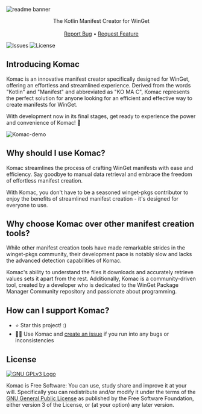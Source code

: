 ![readme banner](https://user-images.githubusercontent.com/74878137/217098245-7aa8957b-b34e-4cba-b822-ca7a2448c3b7.svg)

<p align="center">
    The Kotlin Manifest Creator for WinGet
    <br/>
    <br/>
    <a href="https://github.com/russellbanks/Komac/issues">Report Bug</a>
    •
    <a href="https://github.com/russellbanks/Komac/issues">Request Feature</a>
</p>

![Issues](https://img.shields.io/github/issues/russellbanks/Komac)
![License](https://img.shields.io/github/license/russellbanks/Komac)

## Introducing Komac

Komac is an innovative manifest creator specifically designed for WinGet, offering an effortless and streamlined experience. Derived from the words "Kotlin" and "Manifest" and abbreviated as "KO MA C", Komac represents the perfect solution for anyone looking for an efficient and effective way to create manifests for WinGet.

With development now in its final stages, get ready to experience the power and convenience of Komac! 🎉

![Komac-demo](https://user-images.githubusercontent.com/74878137/216784291-de2d5dc8-d6f9-4bde-a059-7a1382c3940b.gif)

## Why should I use Komac?

Komac streamlines the process of crafting WinGet manifests with ease and efficiency. Say goodbye to manual data retrieval and embrace the freedom of effortless manifest creation.

With Komac, you don't have to be a seasoned winget-pkgs contributor to enjoy the benefits of streamlined manifest creation - it's designed for everyone to use.

## Why choose Komac over other manifest creation tools?

While other manifest creation tools have made remarkable strides in the winget-pkgs community, their development pace is notably slow and lacks the advanced detection capabilities of Komac.

Komac's ability to understand the files it downloads and accurately retrieve values sets it apart from the rest. Additionally, Komac is a community-driven tool, created by a developer who is dedicated to the WinGet Package Manager Community repository and passionate about programming.

## How can I support Komac?

- ⭐ Star this project! :)
- 🧑‍💻 Use Komac and [create an issue](https://github.com/russellbanks/Komac/issues/new) if you run into any bugs or inconsistencies

## License

[![GNU GPLv3 Logo](https://www.gnu.org/graphics/gplv3-127x51.png)](http://www.gnu.org/licenses/gpl-3.0.en.html)

Komac is Free Software: You can use, study share and improve it at your will. Specifically you can redistribute and/or modify it under the terms of the [GNU General Public License](http://www.gnu.org/licenses/gpl-3.0.en.html) as published by the Free Software Foundation, either version 3 of the License, or (at your option) any later version.
